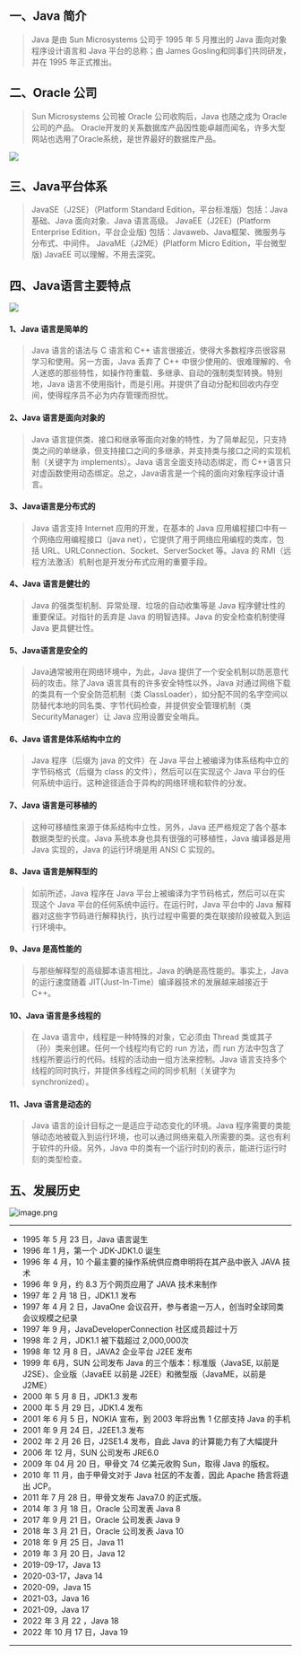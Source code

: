 ## 一、Java 简介
> Java 是由 Sun Microsystems 公司于 1995 年 5 月推出的 Java 面向对象程序设计语言和 Java 平台的总称；由 James Gosling和同事们共同研发，并在 1995 年正式推出。

## 二、Oracle 公司
> Sun Microsystems 公司被 Oracle 公司收购后，Java 也随之成为 Oracle 公司的产品。
> Oracle开发的关系数据库产品因性能卓越而闻名，许多大型网站也选用了Oracle系统，是世界最好的数据库产品。

![](https://cdn.nlark.com/yuque/0/2023/jpeg/33625181/1673963305328-0973916d-cf78-46b1-adb5-01a2f8035667.jpeg#averageHue=%23949481&from=url&id=cR0ke&originHeight=731&originWidth=1300&originalType=binary&ratio=1&rotation=0&showTitle=false&status=done&style=none&title=)
## 三、Java平台体系
> JavaSE（J2SE）（Platform Standard Edition，平台标准版）包括：Java 基础、Java 面向对象、Java 语言高级。
> JavaEE（J2EE）(Platform Enterprise Edition，平台企业版) 包括：Javaweb、Java框架、微服务与分布式、中间件。
> JavaME（J2ME）(Platform Micro Edition，平台微型版) JavaEE 可以理解，不用去深究。

## 四、Java语言主要特点
![](https://cdn.nlark.com/yuque/0/2023/png/33625181/1676215662909-bf52b700-cca5-40f2-9d25-b6ef1ae1e5be.png#averageHue=%234e524b&clientId=u13af7a18-ae1f-4&from=paste&height=404&id=u5c4c6ca1&originHeight=354&originWidth=640&originalType=url&ratio=1.5&rotation=0&showTitle=false&status=done&style=none&taskId=ufc376b7f-3a50-4ca9-abbc-94dfb4967bd&title=&width=731)
#### 1、Java 语言是简单的
> Java 语言的语法与 C 语言和 C++ 语言很接近，使得大多数程序员很容易学习和使用。另一方面，Java 丢弃了 C++ 中很少使用的、很难理解的、令人迷惑的那些特性，如操作符重载、多继承、自动的强制类型转换。特别地，Java 语言不使用指针，而是引用。并提供了自动分配和回收内存空间，使得程序员不必为内存管理而担忧。

#### 2、Java 语言是面向对象的
> Java 语言提供类、接口和继承等面向对象的特性，为了简单起见，只支持类之间的单继承，但支持接口之间的多继承，并支持类与接口之间的实现机制（关键字为 implements）。Java 语言全面支持动态绑定，而 C++语言只对虚函数使用动态绑定。总之，Java语言是一个纯的面向对象程序设计语言。

#### 3、Java语言是分布式的
> Java 语言支持 Internet 应用的开发，在基本的 Java 应用编程接口中有一个网络应用编程接口（java net），它提供了用于网络应用编程的类库，包括 URL、URLConnection、Socket、ServerSocket 等。Java 的 RMI（远程方法激活）机制也是开发分布式应用的重要手段。

#### 4、Java 语言是健壮的
> Java 的强类型机制、异常处理、垃圾的自动收集等是 Java 程序健壮性的重要保证。对指针的丢弃是 Java 的明智选择。Java 的安全检查机制使得 Java 更具健壮性。

#### 5、Java语言是安全的
> Java通常被用在网络环境中，为此，Java 提供了一个安全机制以防恶意代码的攻击。除了Java 语言具有的许多安全特性以外，Java 对通过网络下载的类具有一个安全防范机制（类 ClassLoader），如分配不同的名字空间以防替代本地的同名类、字节代码检查，并提供安全管理机制（类 SecurityManager）让 Java 应用设置安全哨兵。

#### 6、Java 语言是体系结构中立的
> Java 程序（后缀为 java 的文件）在 Java 平台上被编译为体系结构中立的字节码格式（后缀为 class 的文件），然后可以在实现这个 Java 平台的任何系统中运行。这种途径适合于异构的网络环境和软件的分发。

#### 7、Java 语言是可移植的
> 这种可移植性来源于体系结构中立性，另外，Java 还严格规定了各个基本数据类型的长度。Java 系统本身也具有很强的可移植性，Java 编译器是用 Java 实现的，Java 的运行环境是用 ANSI C 实现的。

#### 8、Java 语言是解释型的
> 如前所述，Java 程序在 Java 平台上被编译为字节码格式，然后可以在实现这个 Java 平台的任何系统中运行。在运行时，Java 平台中的 Java 解释器对这些字节码进行解释执行，执行过程中需要的类在联接阶段被载入到运行环境中。

#### 9、Java 是高性能的
> 与那些解释型的高级脚本语言相比，Java 的确是高性能的。事实上，Java 的运行速度随着 JIT(Just-In-Time）编译器技术的发展越来越接近于 C++。

#### 10、Java 语言是多线程的
> 在 Java 语言中，线程是一种特殊的对象，它必须由 Thread 类或其子（孙）类来创建。任何一个线程均有它的 run 方法，而 run 方法中包含了线程所要运行的代码。线程的活动由一组方法来控制。Java 语言支持多个线程的同时执行，并提供多线程之间的同步机制（关键字为 synchronized）。

#### 11、Java 语言是动态的
> Java 语言的设计目标之一是适应于动态变化的环境。Java 程序需要的类能够动态地被载入到运行环境，也可以通过网络来载入所需要的类。这也有利于软件的升级。另外，Java 中的类有一个运行时刻的表示，能进行运行时刻的类型检查。

## 五、发展历史
![image.png](https://cdn.nlark.com/yuque/0/2023/png/33625181/1676216652318-e15111bd-d149-48d9-9c13-59365d68e073.png#averageHue=%230b2617&clientId=u75f08b82-8340-4&from=paste&id=udf5446e0&name=image.png&originHeight=618&originWidth=996&originalType=url&ratio=1.5&rotation=0&showTitle=false&size=597801&status=done&style=none&taskId=ud86406c8-f282-4cff-845a-b664ff24246&title=)

---

- 1995 年 5 月 23 日，Java 语言诞生
- 1996 年 1 月，第一个 JDK-JDK1.0 诞生
- 1996 年 4 月，10 个最主要的操作系统供应商申明将在其产品中嵌入 JAVA 技术
- 1996 年 9 月，约 8.3 万个网页应用了 JAVA 技术来制作
- 1997 年 2 月 18 日，JDK1.1 发布
- 1997 年 4 月 2 日，JavaOne 会议召开，参与者逾一万人，创当时全球同类会议规模之纪录
- 1997 年 9 月，JavaDeveloperConnection 社区成员超过十万
- 1998 年 2 月，JDK1.1 被下载超过 2,000,000次
- 1998 年 12 月 8 日，JAVA2 企业平台 J2EE 发布
- 1999 年 6月，SUN 公司发布 Java 的三个版本：标准版（JavaSE, 以前是 J2SE）、企业版（JavaEE 以前是 J2EE）和微型版（JavaME，以前是 J2ME）
- 2000 年 5 月 8 日，JDK1.3 发布
- 2000 年 5 月 29 日，JDK1.4 发布
- 2001 年 6 月 5 日，NOKIA 宣布，到 2003 年将出售 1 亿部支持 Java 的手机
- 2001 年 9 月 24 日，J2EE1.3 发布
- 2002 年 2 月 26 日，J2SE1.4 发布，自此 Java 的计算能力有了大幅提升
- 2006 年 12 月，SUN 公司发布 JRE6.0
- 2009 年 04 月 20 日，甲骨文 74 亿美元收购 Sun，取得 Java 的版权。
- 2010 年 11 月，由于甲骨文对于 Java 社区的不友善，因此 Apache 扬言将退出 JCP。
- 2011 年 7 月 28 日，甲骨文发布 Java7.0 的正式版。
- 2014 年 3 月 18 日，Oracle 公司发表 Java 8
- 2017 年 9 月 21 日，Oracle 公司发表 Java 9
- 2018 年 3 月 21 日，Oracle 公司发表 Java 10
- 2018 年 9 月 25 日，Java 11 
- 2019 年 3 月 20 日，Java 12 
- 2019-09-17，Java 13
- 2020-03-17，Java 14
- 2020-09，Java 15
- 2021-03，Java 16
- 2021-09，Java 17
- 2022 年 3 月 22 ，Java 18
- 2022 年 10 月 17 日，Java 19

---



